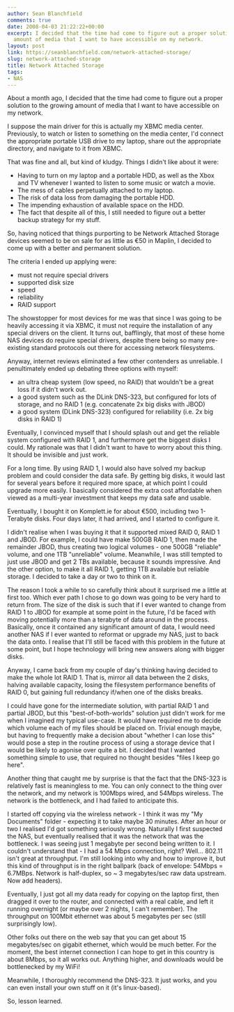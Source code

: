 ```yaml
---
author: Sean Blanchfield
comments: true
date: 2008-04-03 21:22:22+00:00
excerpt: I decided that the time had come to figure out a proper solution to the growing
  amount of media that I want to have accessible on my network.
layout: post
link: https://seanblanchfield.com/network-attached-storage/
slug: network-attached-storage
title: Network Attached Storage
tags:
- NAS
---
```


About a month ago, I decided that the time had come to figure out a proper solution to the growing amount of media that I want to have accessible on my network.

I suppose the main driver for this is actually my XBMC media center. Previously, to watch or listen to something on the media center, I'd connect the appropriate portable USB drive to my laptop, share out the appropriate directory, and navigate to it from XBMC.

<!-- more -->

That was fine and all, but kind of kludgy. Things I didn't like about it were:

*   Having to turn on my laptop and a portable HDD, as well as the Xbox and TV whenever I wanted to listen to some music or watch a movie.
*   The mess of cables perpetually attached to my laptop.
*   The risk of data loss from damaging the portable HDD.
*   The impending exhaustion of available space on the HDD.
*   The fact that despite all of this, I still needed to figure out a better backup strategy for my stuff.

So, having noticed that things purporting to be Network Attached Storage devices seemed to be on sale for as little as €50 in Maplin, I decided to come up with a better and permanent solution.

The criteria I ended up applying were:

*   must not require special drivers
*   supported disk size
*   speed
*   reliability
*   RAID support

The showstopper for most devices for me was that since I was going to be heavily accessing it via XBMC, it must not require the installation of any special drivers on the client. It turns out, bafflingly, that most of these home NAS devices do require special drivers, despite there being so many pre-existing standard protocols out there for accessing network filesystems.

Anyway, internet reviews eliminated a few other contenders as unreliable. I penultimately ended up debating three options with myself:

*   an ultra cheap system (low speed, no RAID) that wouldn't be a great loss if it didn't work out.
*   a good system such as the DLink DNS-323, but configured for lots of storage, and no RAID 1 (e.g. concatenate 2x big disks with JBOD)
*   a good system (DLink DNS-323) configured for reliability (i.e. 2x big disks in RAID 1)

Eventually, I convinced myself that I should splash out and get the reliable system configured with RAID 1, and furthermore get the biggest disks I could. My rationale was that I didn't want to have to worry about this thing. It should be invisible and just work.

For a long time. By using RAID 1, I would also have solved my backup problem and could consider the data safe. By getting big disks, it would last for several years before it required more space, at which point I could upgrade more easily. I basically considered the extra cost affordable when viewed as a multi-year investment that keeps my data safe and usable.

Eventually, I bought it on Komplett.ie for about €500, including two 1-Terabyte disks. Four days later, it had arrived, and I started to configure it.

I didn't realise when I was buying it that it supported mixed RAID 0, RAID 1 and JBOD. For example, I could have make 500GB RAID 1, then made the remainder JBOD, thus creating two logical volumes - one 500GB "reliable" volume, and one 1TB "unreliable" volume. Meanwhile, I was still tempted to just use JBOD and get 2 TBs available, because it sounds impressive. And the other option, to make it all RAID 1, getting 1TB available but reliable storage. I decided to take a day or two to think on it.

The reason I took a while to so carefully think about it surprised me a little at first too. Which ever path I chose to go down was going to be very hard to return from. The size of the disk is such that if I ever wanted to change from RAID 1 to JBOD for example at some point in the future, I'd be faced with moving potentially more than a terabyte of data around in the process. Basically, once it contained any significant amount of data, I would need another NAS if I ever wanted to reformat or upgrade my NAS, just to back the data onto. I realise that I'll still be faced with this problem in the future at some point, but I hope technology will bring new answers along with bigger disks.

Anyway, I came back from my couple of day's thinking having decided to make the whole lot RAID 1. That is, mirror all data between the 2 disks, halving available capacity, losing the filesystem performance benefits of RAID 0, but gaining full redundancy if/when one of the disks breaks.

I could have gone for the intermediate solution, with partial RAID 1 and partial JBOD, but this "best-of-both-worlds" solution just didn't work for me when I imagined my typical use-case. It would have required me to decide which volume each of my files should be placed on. Trivial enough maybe, but having to frequently make a decision about "whether I can lose this" would pose a step in the routine process of using a storage device that I would be likely to agonise over quite a bit. I decided that I wanted something simple to use, that required no thought besides "files I keep go here".

Another thing that caught me by surprise is that the fact that the DNS-323 is relatively fast is meaningless to me. You can only connect to the thing over the network, and my network is 100Mbps wired, and 54Mbps wireless. The network is the bottleneck, and I had failed to anticipate this.

I started off copying via the wireless network - I think it was my "My Documents" folder - expecting it to take maybe 30 minutes. After an hour or two I realised I'd got something seriously wrong. Naturally I first suspected the NAS, but eventually realised that it was the network that was the bottleneck. I was seeing just 1 megabyte per second being written to it. I couldn't understand that - I had a 54 Mbps connection, right? Well... 802.11 isn't great at throughput. I'm still looking into why and how to improve it, but this kind of throughput is in the right ballpark (back of envelope: 54Mbps = 6.7MBps. Network is half-duplex, so ~ 3 megabytes/sec raw data upstream. Now add headers).

Eventually, I just got all my data ready for copying on the laptop first, then dragged it over to the router, and connected with a real cable, and left it running overnight (or maybe over 2 nights, I can't remember). The throughput on 100Mbit ethernet was about 5 megabytes per sec (still surprisingly low).

Other folks out there on the web say that you can get about 15 megabytes/sec on gigabit ethernet, which would be much better. For the moment, the best internet connection I can hope to get in this country is about 8Mbps, so it all works out. Anything higher, and downloads would be bottlenecked by my WiFi!

Meanwhile, I thoroughly recommend the DNS-323. It just works, and you can even install your own stuff on it (it's linux-based).

So, lesson learned.